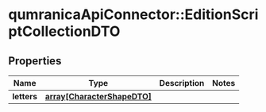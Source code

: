 # qumranicaApiConnector::EditionScriptCollectionDTO

## Properties
Name | Type | Description | Notes
------------ | ------------- | ------------- | -------------
**letters** | [**array[CharacterShapeDTO]**](CharacterShapeDTO.md) |  | 


